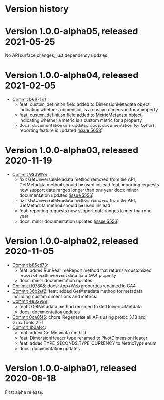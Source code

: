 # Version history

# Version 1.0.0-alpha05, released 2021-05-25

No API surface changes; just dependency updates.

# Version 1.0.0-alpha04, released 2021-02-05

- [Commit b6675d1](https://github.com/googleapis/google-cloud-dotnet/commit/b6675d1):
  - feat: custom_definition field added to DimensionMetadata object, indicating whether a dimension is a custom dimension for a property
  - feat: custom_definition field added to MetricMetadata object, indicating whether a metric is a custom metric for a property
  - docs: documentation urls updated docs: documentation for Cohort reporting feature is updated ([issue 5658](https://github.com/googleapis/google-cloud-dotnet/issues/5658))

# Version 1.0.0-alpha03, released 2020-11-19

- [Commit 92d988e](https://github.com/googleapis/google-cloud-dotnet/commit/92d988e):
  - fix!: GetUniversalMetadata method removed from the API, GetMetadata method should be used instead feat: reporting requests now support date ranges longer than one year docs: minor documentation updates ([issue 5556](https://github.com/googleapis/google-cloud-dotnet/issues/5556))
  - fix!: GetUniversalMetadata method removed from the API, GetMetadata method should be used instead
  - feat: reporting requests now support date ranges longer than one year
  - docs: minor documentation updates ([issue 5556](https://github.com/googleapis/google-cloud-dotnet/issues/5556))

# Version 1.0.0-alpha02, released 2020-11-05

- [Commit b85cd73](https://github.com/googleapis/google-cloud-dotnet/commit/b85cd73):
  - feat: added RunRealtimeReport method that returns a customized report of realtime event data for a GA4 property
  - docs: minor documentation updates
- [Commit ff07808](https://github.com/googleapis/google-cloud-dotnet/commit/ff07808): docs: App+Web properties renamed to GA4
- [Commit 36b2ef2](https://github.com/googleapis/google-cloud-dotnet/commit/36b2ef2): feat: added GetMetadata method for metadata including custom dimensions and metrics.
- [Commit ee32999](https://github.com/googleapis/google-cloud-dotnet/commit/ee32999):
  - feat!: GetMetadata method renamed to GetUniversalMetdata
  - docs: documentation updates
- [Commit 0ca05f5](https://github.com/googleapis/google-cloud-dotnet/commit/0ca05f5): chore: Regenerate all APIs using protoc 3.13 and Grpc.Tools 2.31
- [Commit 1b0afcc](https://github.com/googleapis/google-cloud-dotnet/commit/1b0afcc):
  - feat: added GetMetadata method
  - feat: DimensionHeader type renamed to PivotDimensionHeader
  - feat: added TYPE_SECONDS,TYPE_CURRENCY to MetricType enum
  - docs: documentation updates

# Version 1.0.0-alpha01, released 2020-08-18

First alpha release.
